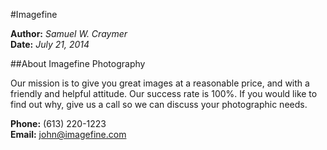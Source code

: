 #Imagefine 

**Author:** _Samuel W. Craymer_  
**Date:** _July 21, 2014_

##About Imagefine Photography

Our mission is to give you great images at a reasonable price, and with a friendly and helpful attitude. Our success rate is 100%. If you would like to find out why, give us a call so we can discuss your photographic needs.

__Phone:__ (613) 220-1223  
__Email:__ john@imagefine.com
